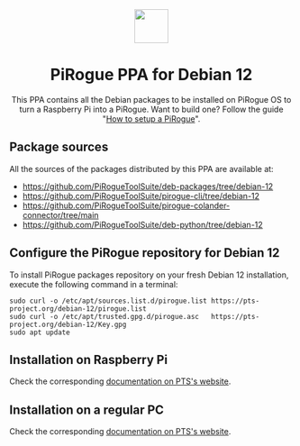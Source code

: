 <div align="center">
<img width="60px" src="https://pts-project.org/android-chrome-512x512.png">
<h1>PiRogue PPA for Debian 12</h1>
<p>
This PPA contains all the Debian packages to be installed on PiRogue OS to turn a Raspberry Pi into a PiRogue. Want to build one? Follow the guide "<a href="https://pts-project.org/guides/g1/" alt="How to setup a PiRogue">How to setup a PiRogue</a>".
</p>
</div>

## Package sources
All the sources of the packages distributed by this PPA are available at:
- https://github.com/PiRogueToolSuite/deb-packages/tree/debian-12
- https://github.com/PiRogueToolSuite/pirogue-cli/tree/debian-12
- https://github.com/PiRogueToolSuite/pirogue-colander-connector/tree/main
- https://github.com/PiRogueToolSuite/deb-python/tree/debian-12

## Configure the PiRogue repository for Debian 12

To install PiRogue packages repository on your fresh Debian 12 installation, execute the following command in a terminal:

```
sudo curl -o /etc/apt/sources.list.d/pirogue.list https://pts-project.org/debian-12/pirogue.list
sudo curl -o /etc/apt/trusted.gpg.d/pirogue.asc   https://pts-project.org/debian-12/Key.gpg
sudo apt update
```

## Installation on Raspberry Pi
Check the corresponding [documentation on PTS's website](https://pts-project.org/guides/g1/).

## Installation on a regular PC
Check the corresponding [documentation on PTS's website](https://pts-project.org/docs/recipes/turn-a-regular-pc-into-a-pirogue/).

